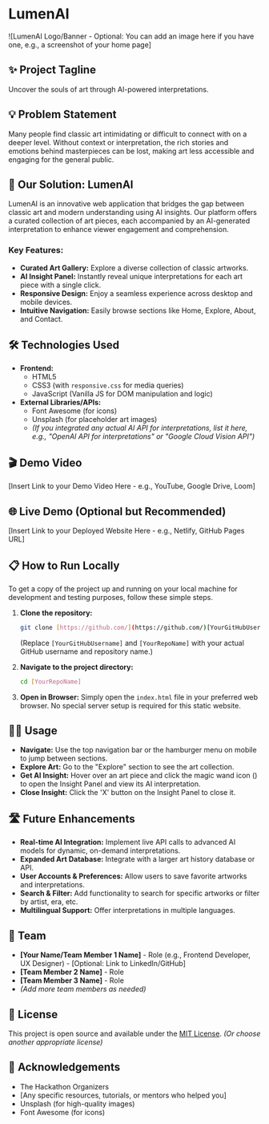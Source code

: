 # LumenAI

![LumenAI Logo/Banner - Optional: You can add an image here if you have one, e.g., a screenshot of your home page]

## ✨ Project Tagline
Uncover the souls of art through AI-powered interpretations.

## 💡 Problem Statement
Many people find classic art intimidating or difficult to connect with on a deeper level. Without context or interpretation, the rich stories and emotions behind masterpieces can be lost, making art less accessible and engaging for the general public.

## 🚀 Our Solution: LumenAI
LumenAI is an innovative web application that bridges the gap between classic art and modern understanding using AI insights. Our platform offers a curated collection of art pieces, each accompanied by an AI-generated interpretation to enhance viewer engagement and comprehension.

### Key Features:
* **Curated Art Gallery:** Explore a diverse collection of classic artworks.
* **AI Insight Panel:** Instantly reveal unique interpretations for each art piece with a single click.
* **Responsive Design:** Enjoy a seamless experience across desktop and mobile devices.
* **Intuitive Navigation:** Easily browse sections like Home, Explore, About, and Contact.

## 🛠 Technologies Used
* **Frontend:**
    * HTML5
    * CSS3 (with `responsive.css` for media queries)
    * JavaScript (Vanilla JS for DOM manipulation and logic)
* **External Libraries/APIs:**
    * Font Awesome (for icons)
    * Unsplash (for placeholder art images)
    * *(If you integrated any actual AI API for interpretations, list it here, e.g., "OpenAI API for interpretations" or "Google Cloud Vision API")*

## 🎬 Demo Video
[Insert Link to your Demo Video Here - e.g., YouTube, Google Drive, Loom]

## 🌐 Live Demo (Optional but Recommended)
[Insert Link to your Deployed Website Here - e.g., Netlify, GitHub Pages URL]

## 📋 How to Run Locally

To get a copy of the project up and running on your local machine for development and testing purposes, follow these simple steps.

1.  **Clone the repository:**
    ```bash
    git clone [https://github.com/](https://github.com/)[YourGitHubUsername]/[YourRepoName].git
    ```
    (Replace `[YourGitHubUsername]` and `[YourRepoName]` with your actual GitHub username and repository name.)

2.  **Navigate to the project directory:**
    ```bash
    cd [YourRepoName]
    ```

3.  **Open in Browser:**
    Simply open the `index.html` file in your preferred web browser. No special server setup is required for this static website.

## 🧑‍💻 Usage
* **Navigate:** Use the top navigation bar or the hamburger menu on mobile to jump between sections.
* **Explore Art:** Go to the "Explore" section to see the art collection.
* **Get AI Insight:** Hover over an art piece and click the magic wand icon (<i class="fa-solid fa-wand-magic-sparkles"></i>) to open the Insight Panel and view its AI interpretation.
* **Close Insight:** Click the 'X' button on the Insight Panel to close it.

## 🛣 Future Enhancements
* **Real-time AI Integration:** Implement live API calls to advanced AI models for dynamic, on-demand interpretations.
* **Expanded Art Database:** Integrate with a larger art history database or API.
* **User Accounts & Preferences:** Allow users to save favorite artworks and interpretations.
* **Search & Filter:** Add functionality to search for specific artworks or filter by artist, era, etc.
* **Multilingual Support:** Offer interpretations in multiple languages.

## 🤝 Team
* **[Your Name/Team Member 1 Name]** - Role (e.g., Frontend Developer, UX Designer) - [Optional: Link to LinkedIn/GitHub]
* **[Team Member 2 Name]** - Role
* **[Team Member 3 Name]** - Role
* *(Add more team members as needed)*

## 📄 License
This project is open source and available under the [MIT License](https://opensource.org/licenses/MIT).
*(Or choose another appropriate license)*

## 🙏 Acknowledgements
* The Hackathon Organizers
* [Any specific resources, tutorials, or mentors who helped you]
* Unsplash (for high-quality images)
* Font Awesome (for icons)